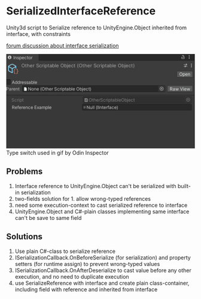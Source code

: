 # SerializedInterfaceReference
Unity3d script to Serialize reference to UnityEngine.Object inherited from interface, with constraints

[forum discussion about interface serialization](https://forum.unity.com/threads/serialized-interface-fields.1238785/)

![](https://github.com/mitay-walle/SerializedInterfaceReference/blob/main/SerializedInterfaceReference.gif)
Type switch used in gif by Odin Inspector

## Problems
1. Interface reference to UnityEngine.Object can't be serialized with built-in serialization
2. two-fields solution for 1. allow wrong-typed references
3. need some execution-context to cast serialized reference to interface
4. UnityEngine.Object and C#-plain classes implementing same interface can't be save to same field

## Solutions
1. Use plain C#-class to serialize reference
2. ISerializationCallback.OnBeforeSerialize (for serialization) and property setters (for runtime assign) to prevent wrong-typed values
3. ISerializationCallback.OnAfterDeserialize to cast value before any other execution, and no need to duplicate execution
4. use SerializeReference with interface and create plain class-container, including field with reference and inherited from interface
